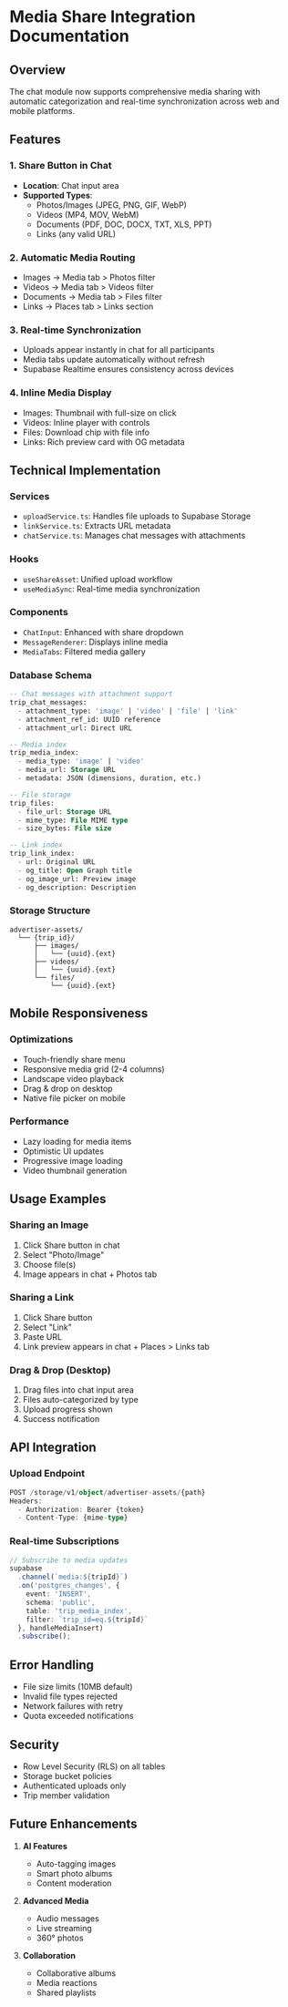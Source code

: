 # Media Share Integration Documentation

## Overview

The chat module now supports comprehensive media sharing with automatic categorization and real-time synchronization across web and mobile platforms.

## Features

### 1. Share Button in Chat
- **Location**: Chat input area
- **Supported Types**:
  - Photos/Images (JPEG, PNG, GIF, WebP)
  - Videos (MP4, MOV, WebM)
  - Documents (PDF, DOC, DOCX, TXT, XLS, PPT)
  - Links (any valid URL)

### 2. Automatic Media Routing
- Images → Media tab > Photos filter
- Videos → Media tab > Videos filter
- Documents → Media tab > Files filter
- Links → Places tab > Links section

### 3. Real-time Synchronization
- Uploads appear instantly in chat for all participants
- Media tabs update automatically without refresh
- Supabase Realtime ensures consistency across devices

### 4. Inline Media Display
- Images: Thumbnail with full-size on click
- Videos: Inline player with controls
- Files: Download chip with file info
- Links: Rich preview card with OG metadata

## Technical Implementation

### Services
- `uploadService.ts`: Handles file uploads to Supabase Storage
- `linkService.ts`: Extracts URL metadata
- `chatService.ts`: Manages chat messages with attachments

### Hooks
- `useShareAsset`: Unified upload workflow
- `useMediaSync`: Real-time media synchronization

### Components
- `ChatInput`: Enhanced with share dropdown
- `MessageRenderer`: Displays inline media
- `MediaTabs`: Filtered media gallery

### Database Schema
```sql
-- Chat messages with attachment support
trip_chat_messages:
  - attachment_type: 'image' | 'video' | 'file' | 'link'
  - attachment_ref_id: UUID reference
  - attachment_url: Direct URL

-- Media index
trip_media_index:
  - media_type: 'image' | 'video'
  - media_url: Storage URL
  - metadata: JSON (dimensions, duration, etc.)

-- File storage
trip_files:
  - file_url: Storage URL
  - mime_type: File MIME type
  - size_bytes: File size

-- Link index
trip_link_index:
  - url: Original URL
  - og_title: Open Graph title
  - og_image_url: Preview image
  - og_description: Description
```

### Storage Structure
```
advertiser-assets/
  └── {trip_id}/
      ├── images/
      │   └── {uuid}.{ext}
      ├── videos/
      │   └── {uuid}.{ext}
      └── files/
          └── {uuid}.{ext}
```

## Mobile Responsiveness

### Optimizations
- Touch-friendly share menu
- Responsive media grid (2-4 columns)
- Landscape video playback
- Drag & drop on desktop
- Native file picker on mobile

### Performance
- Lazy loading for media items
- Optimistic UI updates
- Progressive image loading
- Video thumbnail generation

## Usage Examples

### Sharing an Image
1. Click Share button in chat
2. Select "Photo/Image"
3. Choose file(s)
4. Image appears in chat + Photos tab

### Sharing a Link
1. Click Share button
2. Select "Link"
3. Paste URL
4. Link preview appears in chat + Places > Links tab

### Drag & Drop (Desktop)
1. Drag files into chat input area
2. Files auto-categorized by type
3. Upload progress shown
4. Success notification

## API Integration

### Upload Endpoint
```typescript
POST /storage/v1/object/advertiser-assets/{path}
Headers:
  - Authorization: Bearer {token}
  - Content-Type: {mime-type}
```

### Real-time Subscriptions
```typescript
// Subscribe to media updates
supabase
  .channel(`media:${tripId}`)
  .on('postgres_changes', {
    event: 'INSERT',
    schema: 'public',
    table: 'trip_media_index',
    filter: `trip_id=eq.${tripId}`
  }, handleMediaInsert)
  .subscribe();
```

## Error Handling

- File size limits (10MB default)
- Invalid file types rejected
- Network failures with retry
- Quota exceeded notifications

## Security

- Row Level Security (RLS) on all tables
- Storage bucket policies
- Authenticated uploads only
- Trip member validation

## Future Enhancements

1. **AI Features**
   - Auto-tagging images
   - Smart photo albums
   - Content moderation

2. **Advanced Media**
   - Audio messages
   - Live streaming
   - 360° photos

3. **Collaboration**
   - Collaborative albums
   - Media reactions
   - Shared playlists